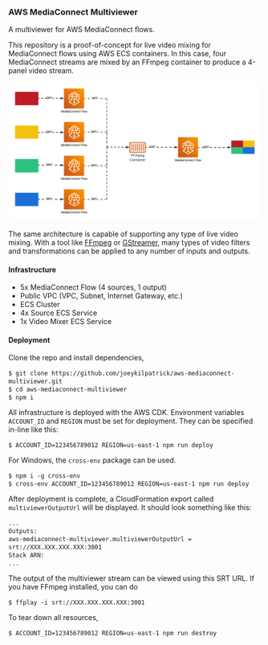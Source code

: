### AWS MediaConnect Multiviewer

A multiviewer for AWS MediaConnect flows.

This repository is a proof-of-concept for live video mixing for MediaConnect flows using AWS ECS containers. In this case, four MediaConnect streams are mixed by an FFmpeg container to produce a 4-panel video stream.

![Multiviewer diagram](./diagram.png)

The same architecture is capable of supporting any type of live video mixing. With a tool like [FFmpeg](https://ffmpeg.org/) or [GStreamer](https://gstreamer.freedesktop.org/), many types of video filters and transformations can be applied to any number of inputs and outputs.

#### Infrastructure
- 5x MediaConnect Flow (4 sources, 1 output)
- Public VPC (VPC, Subnet, Internet Gateway, etc.)
- ECS Cluster
- 4x Source ECS Service
- 1x Video Mixer ECS Service

#### Deployment

Clone the repo and install dependencies,

```shell
$ git clone https://github.com/joeykilpatrick/aws-mediaconnect-multiviewer.git
$ cd aws-mediaconnect-multiviewer
$ npm i
```

All infrastructure is deployed with the AWS CDK. Environment variables `ACCOUNT_ID` and `REGION` must be set for deployment. They can be specified in-line like this:
```shell
$ ACCOUNT_ID=123456789012 REGION=us-east-1 npm run deploy
```
For Windows, the `cross-env` package can be used.
```shell
$ npm i -g cross-env
$ cross-env ACCOUNT_ID=123456789012 REGION=us-east-1 npm run deploy
```

After deployment is complete, a CloudFormation export called `multiviewerOutputUrl` will be displayed. It should look something like this:

```text
...
Outputs:
aws-mediaconnect-multiviewer.multiviewerOutputUrl = srt://XXX.XXX.XXX.XXX:3001
Stack ARN:
...
```

The output of the multiviewer stream can be viewed using this SRT URL. If you have FFmpeg installed, you can do
```shell
$ ffplay -i srt://XXX.XXX.XXX.XXX:3001
```

To tear down all resources,

```shell
$ ACCOUNT_ID=123456789012 REGION=us-east-1 npm run destroy
```
